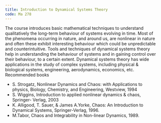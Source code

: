 ```yaml
---
title: Introduction to Dynamical Systems Theory
code: Ma 278
---
```

The course introduces basic mathematical techniques to understand qualitatively
the long-term behaviour of systems evolving in time. Most of the phenomena
occurring in nature, and around us, are nonlinear in nature and often these
exhibit interesting behaviour which could be unpredictable and
counterintuitive. Tools and techniques of dynamical systems theory help in
understanding the behaviour of systems and in gaining control over their
behaviour, to a certain extent. Dynamical systems theory has wide applications
in the study of complex systems, including physical & biological systems,
engineering, aerodynamics, economics, etc.
 
Recommended books

* S. Strogatz, Nonlinear Dynamics and Chaos: with Applications to physics,
  Biology, Chemistry, and Engineering, Westview, 1994
* S. Wiggins, Introduction to applied nonlinear dynamics & chaos, Springer-
  Verlag, 2003
* K. Alligood, T. Sauer, & James A.Yorke, Chaos: An Introduction to Dynamical
  Systems, Springer-Verlag, 1996.
* M.Tabor, Chaos and Integrability in Non-linear Dynamics, 1989.
